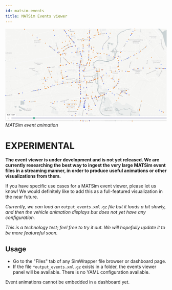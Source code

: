 ```yaml
---
id: matsim-events
title: MATSim Events viewer
---
```


![carriers-banner](assets/events.jpg)
_MATSim event animation_

# EXPERIMENTAL

**The event viewer is under development and is not yet released. We are currently researching the best way to ingest the very large MATSim event files in a streaming manner, in order to produce useful animations or other visualizations from them.**

If you have specific use cases for a MATSim event viewer, please let us know! We would definitely like to add this as a full-featured visualization in the near future.

_Currently, we can load an_ `output_events.xml.gz` _file but it loads a bit slowly, and then the vehicle animation displays but does not yet have any configuration._

_This is a technology test; feel free to try it out. We will hopefully update it to be more featureful soon._


## Usage

- Go to the "Files" tab of any SimWrapper file browser or dashboard page.
- If the file `*output_events.xml.gz` exists in a folder, the events viewer panel will be available. There is no YAML configuration available.

Event animations cannot be embedded in a dashboard yet.

